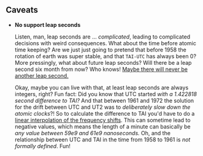 <!--
SPDX-License-Identifier: MIT
SPDX-FileCopyrightText: 2022 Tobias Frilling
-->
## Caveats
- **No support leap seconds**

  Listen, man, leap seconds are … _complicated_, leading to complicated decisions with weird consequences. What about the time before atomic time keeping? Are we just just going to pretend that before 1958 the rotation of earth was super stable, and that `TAI-UTC` has always been 0? More pressingly, what about future leap seconds? Will there be a leap second six month from now? Who knows! [Maybe there will never be another leap second.](https://en.wikipedia.org/wiki/Leap_second#International_proposals_for_elimination_of_leap_seconds)
  
  Okay, maybe you can live with that, at least leap seconds are always integers, right? Fun fact: Did you know that UTC started _with a 1.422818 second difference to TAI?_ And that between 1961 and 1972 the solution for the drift between UTC and UT2 was to _deliberately slow down the atomic clocks_?! So to calculate the difference to TAI you'd have to do a [linear interpolation of the frequency shifts](https://hpiers.obspm.fr/iers/bul/bulc/UTC-TAI.history). This can sometime lead to negative values, which means the length of a minute can basically be _any value between 59e9 and 61e9 nanoseconds._ Oh, and the relationship between UTC and TAI in the time from 1958 to 1961 is _not formally defined_. Fun!
